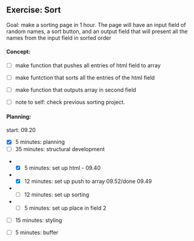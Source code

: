 ## Exercise: Sort

Goal: make a sorting page in 1 hour. The page will have an input field of random names, a sort button, and an output field that will present all the names from the input field in sorted order

#### Concept:
* [ ] make function that pushes all entries of html field to array
* [ ] make funtction that sorts all the entries of the html field
* [ ] make function that outputs array in second field

* [ ] note to self: check previous sorting project. 

####  Planning:
start: 09.20
* [x] 5 minutes: planning
* [ ] 35 minutes: structural development
* * [x] 5 minutes: set up html - 09.40
* * [x] 12 minutes: set up push to array 09.52/done 09.49
* * [ ] 12 minutes: set up sorting
* * [ ] 5 minutes: set up place in field 2
* [ ] 15 minutes: styling
* [ ] 5 minutes: buffer

